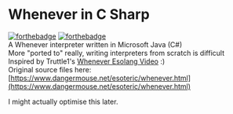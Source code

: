 # Whenever in C Sharp
[![forthebadge](https://forthebadge.com/images/badges/0-percent-optimized.svg)](https://forthebadge.com)
[![forthebadge](https://forthebadge.com/images/badges/contains-tasty-spaghetti-code.svg)](https://forthebadge.com)   
A Whenever interpreter written in Microsoft Java (C#)   
More "ported to" really, writing interpreters from scratch is difficult  
Inspired by Truttle1's [Whenever Esolang Video](https://www.youtube.com/watch?v=hBD-sA4-wzk) \:)  
Original source files here: [https://www.dangermouse.net/esoteric/whenever.html](https://www.dangermouse.net/esoteric/whenever.html)  

I might actually optimise this later.